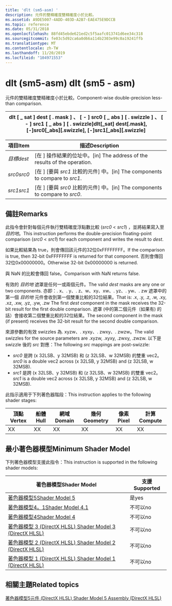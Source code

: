 ```yaml
---
title: 'dlt (sm5-asm) '
description: 元件的雙精確度雙精確度小於比較。
ms.assetid: A9DE5007-4ADD-403D-A2B7-EAE475E9DCCB
ms.topic: reference
ms.date: 05/31/2018
ms.openlocfilehash: 88fd45ebde621ed2c5f5aafc013741d6ee34c318
ms.sourcegitcommit: fe03c5d92ca6a0d66a114b2303e99c0a19241ffb
ms.translationtype: MT
ms.contentlocale: zh-TW
ms.lasthandoff: 11/20/2019
ms.locfileid: "104971553"
---
```

# <a name="dlt-sm5---asm"></a><span data-ttu-id="1e453-103">dlt (sm5-asm) </span><span class="sxs-lookup"><span data-stu-id="1e453-103">dlt (sm5 - asm)</span></span>

<span data-ttu-id="1e453-104">元件的雙精確度雙精確度小於比較。</span><span class="sxs-lookup"><span data-stu-id="1e453-104">Component-wise double-precision less-than comparison.</span></span>



| <span data-ttu-id="1e453-105">dlt \[ \_ sat \] dest \[ . mask \] 、 \[ - \] src0 \[ \_ abs \] \[ . swizzle \] 、 \[ - \] src1 \[ \_ abs \] \[ . swizzle\]</span><span class="sxs-lookup"><span data-stu-id="1e453-105">dlt\[\_sat\] dest\[.mask\], \[-\]src0\[\_abs\]\[.swizzle\], \[-\]src1\[\_abs\]\[.swizzle\]</span></span> |
|--------------------------------------------------------------------------------------------|



 



| <span data-ttu-id="1e453-106">項目</span><span class="sxs-lookup"><span data-stu-id="1e453-106">Item</span></span>                                                            | <span data-ttu-id="1e453-107">描述</span><span class="sxs-lookup"><span data-stu-id="1e453-107">Description</span></span>                                                    |
|-----------------------------------------------------------------|----------------------------------------------------------------|
| <span data-ttu-id="1e453-108"><span id="dest"></span><span id="DEST"></span>*目標*</span><span class="sxs-lookup"><span data-stu-id="1e453-108"><span id="dest"></span><span id="DEST"></span>*dest*</span></span><br/> | <span data-ttu-id="1e453-109">\[在 \] 操作結果的位址中。</span><span class="sxs-lookup"><span data-stu-id="1e453-109">\[in\] The address of the results of the operation.</span></span><br/> |
| <span data-ttu-id="1e453-110"><span id="src0"></span><span id="SRC0"></span>*src0*</span><span class="sxs-lookup"><span data-stu-id="1e453-110"><span id="src0"></span><span id="SRC0"></span>*src0*</span></span><br/> | <span data-ttu-id="1e453-111">\[在 \] [要與 *src1* 比較的元件] 中。</span><span class="sxs-lookup"><span data-stu-id="1e453-111">\[in\] The components to compare to *src1*.</span></span><br/>         |
| <span data-ttu-id="1e453-112"><span id="src1"></span><span id="SRC1"></span>*src1*</span><span class="sxs-lookup"><span data-stu-id="1e453-112"><span id="src1"></span><span id="SRC1"></span>*src1*</span></span><br/> | <span data-ttu-id="1e453-113">\[在 \] [要與 *src0* 比較的元件] 中。</span><span class="sxs-lookup"><span data-stu-id="1e453-113">\[in\] The components to compare to *src0*.</span></span><br/>         |



 

## <a name="remarks"></a><span data-ttu-id="1e453-114">備註</span><span class="sxs-lookup"><span data-stu-id="1e453-114">Remarks</span></span>

<span data-ttu-id="1e453-115">此指令會針對每個元件執行雙精確度浮點數比較 (*src0*  <  *src1*) ，並將結果寫入至 *目的地*。</span><span class="sxs-lookup"><span data-stu-id="1e453-115">This instruction performs the double-precision floating-point comparison (*src0* < *src1*) for each component and writes the result to *dest*.</span></span>

<span data-ttu-id="1e453-116">如果比較結果為 true，則會傳回該元件的32位0xFFFFFFFF。</span><span class="sxs-lookup"><span data-stu-id="1e453-116">If the comparison is true, then 32-bit 0xFFFFFFFF is returned for that component.</span></span> <span data-ttu-id="1e453-117">否則會傳回32位0x00000000。</span><span class="sxs-lookup"><span data-stu-id="1e453-117">Otherwise 32-bit 0x00000000 is returned.</span></span>

<span data-ttu-id="1e453-118">與 NaN 的比較會傳回 false。</span><span class="sxs-lookup"><span data-stu-id="1e453-118">Comparison with NaN returns false.</span></span>

<span data-ttu-id="1e453-119">有效的 *目的地* 遮罩是任何一或兩個元件。</span><span class="sxs-lookup"><span data-stu-id="1e453-119">The valid *dest* masks are any one or two components.</span></span> <span data-ttu-id="1e453-120">亦即：. x、. y、. z、w、xy、xw、. yz、. yw、. zw 遮罩中的第一個 *目的地* 元件會收到第一個雙重比較的32位結果。</span><span class="sxs-lookup"><span data-stu-id="1e453-120">That is: .x, .y, .z, .w, .xy, .xz, .xw, .yz, .yw, .zw The first *dest* component in the mask receives the 32-bit result for the first double comparison.</span></span> <span data-ttu-id="1e453-121">遮罩 (中的第二個元件（如果有) 的話）會接收第二個雙重比較的32位結果。</span><span class="sxs-lookup"><span data-stu-id="1e453-121">The second component in the mask (if present) receives the 32-bit result for the second double comparison.</span></span>

<span data-ttu-id="1e453-122">來源參數的有效 swizzles 為. xyzw、. xyxy、. zwxy、. zwzw。</span><span class="sxs-lookup"><span data-stu-id="1e453-122">The valid swizzles for the source parameters are .xyzw, .xyxy, .zwxy, .zwzw.</span></span> <span data-ttu-id="1e453-123">以下是 swizzle 後的 *src* 對應：</span><span class="sxs-lookup"><span data-stu-id="1e453-123">The following *src* mappings are post-swizzle:</span></span>

-   <span data-ttu-id="1e453-124">*src0* 是跨 (x 32LSB、y 32MSB) 和 (z 32LSB、w 32MSB) 的雙重 vec2。</span><span class="sxs-lookup"><span data-stu-id="1e453-124">*src0* is a double vec2 across (x 32LSB, y 32MSB) and (z 32LSB, w 32MSB).</span></span>
-   <span data-ttu-id="1e453-125">*src1* 是跨 (x 32LSB、y 32MSB) 和 (z 32LSB、w 32MSB) 的雙重 vec2。</span><span class="sxs-lookup"><span data-stu-id="1e453-125">*src1* is a double vec2 across (x 32LSB, y 32MSB) and (z 32LSB, w 32MSB).</span></span>

<span data-ttu-id="1e453-126">此指示適用于下列著色器階段：</span><span class="sxs-lookup"><span data-stu-id="1e453-126">This instruction applies to the following shader stages:</span></span>



| <span data-ttu-id="1e453-127">頂點</span><span class="sxs-lookup"><span data-stu-id="1e453-127">Vertex</span></span> | <span data-ttu-id="1e453-128">船體</span><span class="sxs-lookup"><span data-stu-id="1e453-128">Hull</span></span> | <span data-ttu-id="1e453-129">網域</span><span class="sxs-lookup"><span data-stu-id="1e453-129">Domain</span></span> | <span data-ttu-id="1e453-130">幾何</span><span class="sxs-lookup"><span data-stu-id="1e453-130">Geometry</span></span> | <span data-ttu-id="1e453-131">像素</span><span class="sxs-lookup"><span data-stu-id="1e453-131">Pixel</span></span> | <span data-ttu-id="1e453-132">計算</span><span class="sxs-lookup"><span data-stu-id="1e453-132">Compute</span></span> |
|--------|------|--------|----------|-------|---------|
| <span data-ttu-id="1e453-133">X</span><span class="sxs-lookup"><span data-stu-id="1e453-133">X</span></span>      | <span data-ttu-id="1e453-134">X</span><span class="sxs-lookup"><span data-stu-id="1e453-134">X</span></span>    | <span data-ttu-id="1e453-135">X</span><span class="sxs-lookup"><span data-stu-id="1e453-135">X</span></span>      | <span data-ttu-id="1e453-136">X</span><span class="sxs-lookup"><span data-stu-id="1e453-136">X</span></span>        | <span data-ttu-id="1e453-137">X</span><span class="sxs-lookup"><span data-stu-id="1e453-137">X</span></span>     | <span data-ttu-id="1e453-138">X</span><span class="sxs-lookup"><span data-stu-id="1e453-138">X</span></span>       |



 

## <a name="minimum-shader-model"></a><span data-ttu-id="1e453-139">最小著色器模型</span><span class="sxs-lookup"><span data-stu-id="1e453-139">Minimum Shader Model</span></span>

<span data-ttu-id="1e453-140">下列著色器模型支援此指令：</span><span class="sxs-lookup"><span data-stu-id="1e453-140">This instruction is supported in the following shader models:</span></span>



| <span data-ttu-id="1e453-141">著色器模型</span><span class="sxs-lookup"><span data-stu-id="1e453-141">Shader Model</span></span>                                              | <span data-ttu-id="1e453-142">支援</span><span class="sxs-lookup"><span data-stu-id="1e453-142">Supported</span></span> |
|-----------------------------------------------------------|-----------|
| [<span data-ttu-id="1e453-143">著色器模型5</span><span class="sxs-lookup"><span data-stu-id="1e453-143">Shader Model 5</span></span>](d3d11-graphics-reference-sm5.md)        | <span data-ttu-id="1e453-144">是</span><span class="sxs-lookup"><span data-stu-id="1e453-144">yes</span></span>       |
| [<span data-ttu-id="1e453-145">著色器模型4。1</span><span class="sxs-lookup"><span data-stu-id="1e453-145">Shader Model 4.1</span></span>](dx-graphics-hlsl-sm4.md)              | <span data-ttu-id="1e453-146">不可以</span><span class="sxs-lookup"><span data-stu-id="1e453-146">no</span></span>        |
| [<span data-ttu-id="1e453-147">著色器模型4</span><span class="sxs-lookup"><span data-stu-id="1e453-147">Shader Model 4</span></span>](dx-graphics-hlsl-sm4.md)                | <span data-ttu-id="1e453-148">不可以</span><span class="sxs-lookup"><span data-stu-id="1e453-148">no</span></span>        |
| [<span data-ttu-id="1e453-149">著色器模型 3 (DirectX HLSL) </span><span class="sxs-lookup"><span data-stu-id="1e453-149">Shader Model 3 (DirectX HLSL)</span></span>](dx-graphics-hlsl-sm3.md) | <span data-ttu-id="1e453-150">不可以</span><span class="sxs-lookup"><span data-stu-id="1e453-150">no</span></span>        |
| [<span data-ttu-id="1e453-151">著色器模型 2 (DirectX HLSL) </span><span class="sxs-lookup"><span data-stu-id="1e453-151">Shader Model 2 (DirectX HLSL)</span></span>](dx-graphics-hlsl-sm2.md) | <span data-ttu-id="1e453-152">不可以</span><span class="sxs-lookup"><span data-stu-id="1e453-152">no</span></span>        |
| [<span data-ttu-id="1e453-153">著色器模型 1 (DirectX HLSL) </span><span class="sxs-lookup"><span data-stu-id="1e453-153">Shader Model 1 (DirectX HLSL)</span></span>](dx-graphics-hlsl-sm1.md) | <span data-ttu-id="1e453-154">不可以</span><span class="sxs-lookup"><span data-stu-id="1e453-154">no</span></span>        |



 

## <a name="related-topics"></a><span data-ttu-id="1e453-155">相關主題</span><span class="sxs-lookup"><span data-stu-id="1e453-155">Related topics</span></span>

<dl> <dt>

[<span data-ttu-id="1e453-156">著色器模型5元件 (DirectX HLSL) </span><span class="sxs-lookup"><span data-stu-id="1e453-156">Shader Model 5 Assembly (DirectX HLSL)</span></span>](shader-model-5-assembly--directx-hlsl-.md)
</dt> </dl>

 

 





